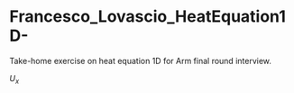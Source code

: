 # Francesco_Lovascio_HeatEquation1D-
Take-home exercise on heat equation 1D for Arm final round interview.

$U_x$
